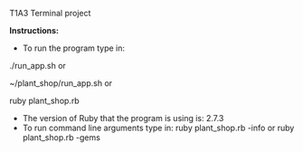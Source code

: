T1A3 Terminal project

**Instructions:**
- To run the program type in: 

./run_app.sh or 

~/plant_shop/run_app.sh or 

ruby plant_shop.rb
- The version of Ruby that the program is using is: 2.7.3
- To run command line arguments type in: ruby plant_shop.rb -info or
ruby plant_shop.rb -gems

